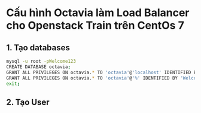 # Cấu hình Octavia làm Load Balancer cho Openstack Train trên CentOs 7
## 1. Tạo databases
```sh
mysql -u root -pWelcome123
CREATE DATABASE octavia;
GRANT ALL PRIVILEGES ON octavia.* TO 'octavia'@'localhost' IDENTIFIED BY 'Welcome123';
GRANT ALL PRIVILEGES ON octavia.* TO 'octavia'@'%' IDENTIFIED BY 'Welcome123';
exit;
```
## 2. Tạo User
